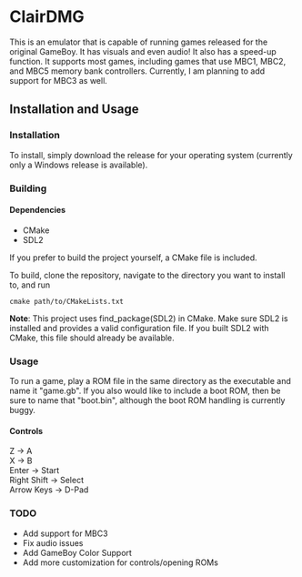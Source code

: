 # ClairDMG
This is an emulator that is capable of running games released for the original GameBoy. It has visuals and even audio! It also has a speed-up function. It supports most games, including games that use MBC1, MBC2, and MBC5
memory bank controllers. Currently, I am planning to add support for MBC3 as well. 

## Installation and Usage

### Installation
To install, simply download the release for your operating system (currently only a Windows release is available).

### Building
#### Dependencies
* CMake
* SDL2

If you prefer to build the project yourself, a CMake file is included.

To build, clone the repository, navigate to the directory you want to install to, and run
```
cmake path/to/CMakeLists.txt
```

**Note**: This project uses find_package(SDL2) in CMake. Make sure SDL2 is installed and provides a valid configuration file. If you built SDL2 with CMake, this file should already be available.

### Usage
To run a game, play a ROM file in the same directory as the executable and name it "game.gb". If you also would like to include a boot ROM, then be sure to name that "boot.bin", although the boot ROM handling is currently
buggy.

#### Controls
Z -> A\
X -> B\
Enter -> Start\
Right Shift -> Select\
Arrow Keys -> D-Pad

### TODO
* Add support for MBC3
* Fix audio issues
* Add GameBoy Color Support
* Add more customization for controls/opening ROMs
